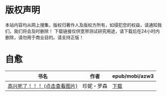# 版权声明

本站内容均从网上搜集，版权归著作人及版权方所有，如侵犯您的权益，请通知我们，我们将会及时删除！ 下载链接仅供宽带测试研究用途，请下载后在24小时内删除，请勿用于商业目的。请支持正版！

# 自愈

| 书名 | 作者 | epub/mobi/azw3 |
| --- | --- | --- |
| [高兴死了！！！ (点击查看图片)](https://www.dushupai.com/attachment/2024/06/03/daf570423be5268a.jpg) | 珍妮・罗森 | [下载](https://url89.ctfile.com/f/31084289-1357018624-333039?p=8866) |
